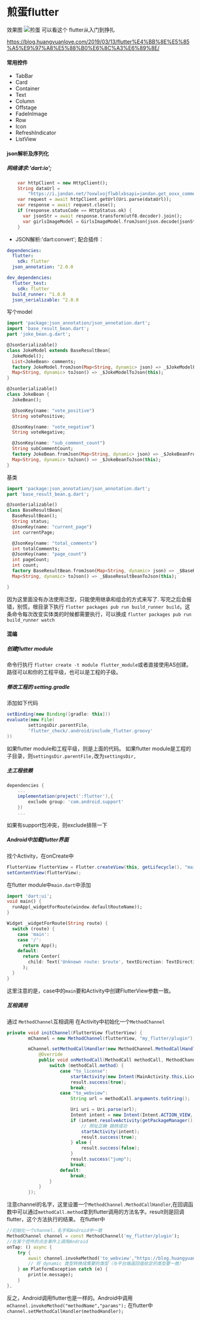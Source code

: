 # 煎蛋flutter

效果图
![煎蛋](jan_dan.gif) 
可以看这个
flutter从入门到挣扎

https://blog.huangyuanlove.com/2019/03/13/flutter%E4%BB%8E%E5%85%A5%E9%97%A8%E5%88%B0%E6%8C%A3%E6%89%8E/

####  常用控件
* TabBar
* Card
* Container
* Text
* Column
* Offstage
* FadeInImage
* Row
* Icon
* RefreshIndicator
* ListView

#### json解析及序列化
##### 网络请求:'dart:io';
``` dart
    var httpClient = new HttpClient();
    String dataUrl =
        "https://i.jandan.net/?oxwlxojflwblxbsapi=jandan.get_ooxx_comments&page=$pageNumber";
    var request = await httpClient.getUrl(Uri.parse(dataUrl));
    var response = await request.close();
    if (response.statusCode == HttpStatus.ok) {
      var jsonStr = await response.transform(utf8.decoder).join();
      var girlsImageModel = GirlsImageModel.fromJson(json.decode(jsonStr));
    }
```
* JSON解析:'dart:convert';
  配合插件：
``` yaml
dependencies:
  flutter:
    sdk: flutter
  json_annotation: ^2.0.0

dev_dependencies:
  flutter_test:
    sdk: flutter
  build_runner: ^1.0.0
  json_serializable: ^2.0.0
```
写个model
``` dart
import 'package:json_annotation/json_annotation.dart';
import 'base_result_bean.dart';
part 'joke_bean.g.dart';

@JsonSerializable()
class JokeModel extends BaseResultBean{
  JokeModel();
  List<JokeBean> comments;
  factory JokeModel.fromJson(Map<String, dynamic> json) => _$JokeModelFromJson(json);
  Map<String, dynamic> toJson() => _$JokeModelToJson(this);
}

@JsonSerializable()
class JokeBean {
  JokeBean();

  @JsonKey(name: "vote_positive")
  String votePositive;

  @JsonKey(name: "vote_negative")
  String voteNegative;

  @JsonKey(name: "sub_comment_count")
  String subCommentCount;
  factory JokeBean.fromJson(Map<String, dynamic> json) => _$JokeBeanFromJson(json);
  Map<String, dynamic> toJson() => _$JokeBeanToJson(this);
}
```

基类
``` dart
import 'package:json_annotation/json_annotation.dart';
part 'base_result_bean.g.dart';

@JsonSerializable()
class BaseResultBean{
  BaseResultBean();
  String status;
  @JsonKey(name: "current_page")
  int currentPage;

  @JsonKey(name: "total_comments")
  int totalComments;
  @JsonKey(name: "page_count")
  int pageCount;
  int count;
  factory BaseResultBean.fromJson(Map<String, dynamic> json) => _$BaseResultBeanFromJson(json);
  Map<String, dynamic> toJson() => _$BaseResultBeanToJson(this);

}
```
因为这里面没有办法使用泛型，只能使用继承和组合的方式来写了.
写完之后会报错，别慌，根目录下执行
`flutter packages pub run build_runner build`，这条命令每次改变实体类的时候都需要执行，可以换成
`flutter packages pub run build_runner watch`


#### 混编
#####  创建flutter module
命令行执行 `flutter create -t module flutter_module`或者直接使用AS创建。
路径可以和你的工程平级，也可以是工程的子级。
##### 修改工程的 setting.gradle
添加如下代码
``` groovy
setBinding(new Binding([gradle: this]))                       
evaluate(new File( 
        settingsDir.parentFile,
        'flutter_check/.android/include_flutter.groovy'
))
```
如果flutter module和工程平级，则是上面的代码。
如果flutter module是工程的子目录，则`settingsDir.parentFile,`改为`settingsDir,`
##### 主工程依赖
``` groovy
dependencies {
    ...
    implementation(project(':flutter'),{
        exclude group: 'com.android.support'
    })
    ...
```
如果有support包冲突，则exclude排除一下
##### Android中加载flutter界面
找个Activity，在onCreate中
``` java
FlutterView flutterView = Flutter.createView(this, getLifecycle(), "main");
setContentView(flutterView);
```
在flutter module中`main.dart`中添加
``` dart
import 'dart:ui';
void main() {
  runApp(_widgetForRoute(window.defaultRouteName));
}

Widget _widgetForRoute(String route) {
  switch (route) {
    case 'main':
    case '/':
      return App();
    default:
      return Center(
        child: Text('Unknown route: $route', textDirection: TextDirection.ltr),
      );
  }
}
```
这里注意的是，case中的`main`要和Activity中创建FlutterView参数一致。


##### 互相调用
通过 `MethodChannel`互相调用
在Activity中初始化一个`MethodChannel`
``` java
private void initChannel(FlutterView flutterView) {
        mChannel = new MethodChannel(flutterView, "my_flutter/plugin");

        mChannel.setMethodCallHandler(new MethodChannel.MethodCallHandler() {
            @Override
            public void onMethodCall(MethodCall methodCall, MethodChannel.Result result) {
                switch (methodCall.method) {
                    case "to_license":
                        startActivity(new Intent(MainActivity.this,LicenseActivity.class));
                        result.success(true);
                        break;
                    case "to_webview":
                        String url = methodCall.arguments.toString();

                        Uri uri = Uri.parse(url);
                        Intent intent = new Intent(Intent.ACTION_VIEW, uri);
                        if (intent.resolveActivity(getPackageManager()) != null) {
                            // 网址正确 跳转成功
                            startActivity(intent);
                            result.success(true);
                        } else {
                            result.success(false);
                        }
                        result.success("jump");
                        break;
                    default:
                        break;
                }
            }
        });
```
注意channel的名字，这里设置一个`MethodChannel.MethodCallHandler`,在回调函数中可以通过`methodCall.method`拿到flutter调用的方法名字。result则是回调flutter，这个方法执行的结果。
在flutter中
``` dart
//初始化一个channel，名字和Android中一致
MethodChannel channel = const MethodChannel('my_flutter/plugin');
//在某个控件的点击事件上调用Android
onTap: () async {
    try {
        await channel.invokeMethod('to_webview',"https://blog.huangyuanlove.com");
        // 将 dynamic 类型转换成需要的类型（与平台端返回值给定的类型要一致）
    } on PlatformException catch (e) {
        print(e.message);
    }
},
```
反之，Android调用flutter也是一样的。Android中调用
`mChannel.invokeMethod("methodName","params");`
在flutter中
`channel.setMethodCallHandler(methodHandler);`